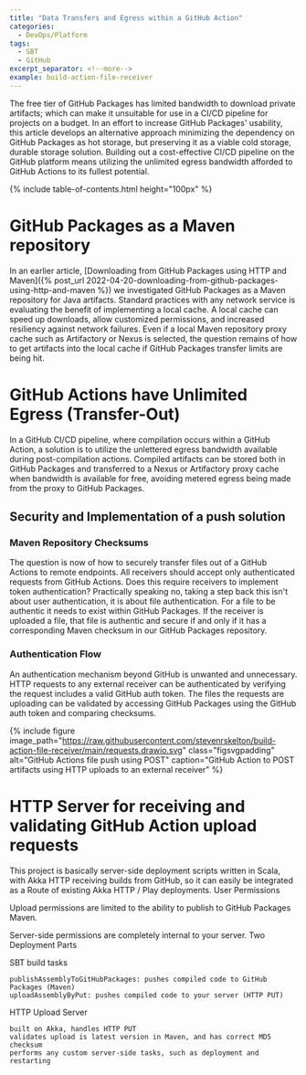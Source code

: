 ```yaml
---
title: "Data Transfers and Egress within a GitHub Action"
categories:
  - DevOps/Platform
tags:
  - SBT
  - GitHub
excerpt_separator: <!--more-->
example: build-action-file-receiver
---
```


The free tier of GitHub Packages has limited bandwidth to download private artifacts; which can make it unsuitable for
use in a CI/CD pipeline for projects on a budget. In an effort to increase GitHub Packages' usability, this article
develops an alternative approach minimizing the dependency on GitHub Packages as hot storage, but preserving it as a
viable cold storage, durable storage solution.<!--more--> Building out a cost-effective CI/CD pipeline on the GitHub
platform means utilizing the unlimited egress bandwidth afforded to GitHub Actions to its fullest potential.

{% include table-of-contents.html height="100px" %}

# GitHub Packages as a Maven repository

In an earlier article, [Downloading from GitHub Packages using HTTP and Maven]({% post_url
2022-04-20-downloading-from-github-packages-using-http-and-maven %}) we investigated GitHub Packages as a Maven
repository for Java artifacts. Standard practices with any network service is evaluating the benefit of implementing a local cache. A
local cache can speed up downloads, allow customized permissions, and increased resiliency against network failures.
Even if a local Maven repository proxy cache such as Artifactory or Nexus is selected, the question remains of how to
get artifacts into the local cache if GitHub Packages transfer limits are being hit.

# GitHub Actions have Unlimited Egress (Transfer-Out)

In a GitHub CI/CD pipeline, where compilation occurs within a GitHub Action, a solution is to utilize the unlettered
egress bandwidth available during post-compilation actions. Compiled artifacts can be stored both in GitHub Packages and
transferred to a Nexus or Artifactory proxy cache when bandwidth is available for free, avoiding metered egress being
made from the proxy to GitHub Packages.

## Security and Implementation of a push solution

### Maven Repository Checksums

The question is now of how to securely transfer files out of a GitHub Actions to remote endpoints. All receivers should
accept only authenticated requests from GitHub Actions. Does this require receivers to implement token authentication?
Practically speaking no, taking a step back this isn't about user authentication, it is about file authentication. For a
file to be authentic it needs to exist within GitHub Packages. If the receiver is uploaded a file, that file is
authentic and secure if and only if it has a corresponding Maven checksum in our GitHub Packages repository.

### Authentication Flow

An authentication mechanism beyond GitHub is unwanted and unnecessary. HTTP requests to any external receiver can be
authenticated by verifying the request includes a valid GitHub auth token. The files the requests are uploading can be
validated by accessing GitHub Packages using the GitHub auth token and comparing checksums.

{%
include figure
image_path="https://raw.githubusercontent.com/stevenrskelton/build-action-file-receiver/main/requests.drawio.svg"
class="figsvgpadding"
alt="GitHub Actions file push using POST"
caption="GitHub Action to POST artifacts using HTTP uploads to an external receiver"
%}

# HTTP Server for receiving and validating GitHub Action upload requests

This project is basically server-side deployment scripts written in Scala, with Akka HTTP receiving builds from GitHub,
so it can easily be integrated as a Route of existing Akka HTTP / Play deployments.
User Permissions

Upload permissions are limited to the ability to publish to GitHub Packages Maven.

Server-side permissions are completely internal to your server.
Two Deployment Parts

SBT build tasks

    publishAssemblyToGitHubPackages: pushes compiled code to GitHub Packages (Maven)
    uploadAssemblyByPut: pushes compiled code to your server (HTTP PUT)

HTTP Upload Server

    built on Akka, handles HTTP PUT
    validates upload is latest version in Maven, and has correct MD5 checksum
    performs any custom server-side tasks, such as deployment and restarting

